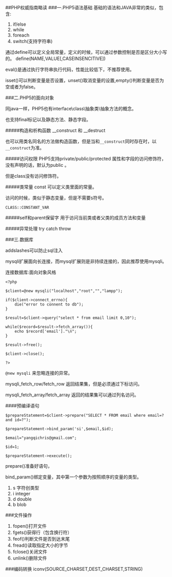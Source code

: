 ##PHP权威指南略读
###一.PHP5语法基础
基础的语法和JAVA非常的类似，包含:

1.	if/else
2.	while
3.	foreach
4.	switch(支持字符串)

通过define可以定义全局常量，定义的时候，可以通过参数控制是否是区分大小写的。
	define(NAME,VALUE[,CASEINSENCITIVE])

eval()是通过执行字符串执行代码，性能比较低下，不推荐使用。

isset()可以判断变量是否设置，unset()取消变量的设置,empty()判断变量是否为空或者为false。


###二.PHP5的面向对象

同java一样，PHP5也有interface\class\抽象类\抽象方法的概念。

也支持final标记以及静态方法、静态字段。

#####构造和析构函数
	__construct
	和
	__destruct
	
也可以用类名同名的方法做构造函数，但是当和`__construct`同时存在时，以`__construct`为准。

#####访问权限
PHP5支持private/public/protected 属性和字段的访问修饰符，没有声明的话，默认为public 。

但是class没有访问修饰符。


#####类常量
const 可以定义类里面的常量。

访问的时候，类似于静态变量，但是不需要`$`符号。

	CLASS::CONSTANT_VAR
	
	
#####self和parent保留字
用于访问当前类或者父类的成员方法和变量

#####异常处理
try catch throw 


###三.数据库

addslashes可以防止sql注入

mysqli扩展面向长连接，而mysql扩展则是非持续连接的，因此推荐使用mysqli。

连接数据库:面向对象风格

	<?php

	$client=@new mysqli("localhost","root","","lampp");
	
	if($client->connect_errno){
		die("error to connent to db");
	}
	
	$result=$client->query("select * from email limit 0,10");
	
	while($record=$result->fetch_array()){
		echo $record['email']."\n";
	}
	
	$result->free();
	
	$client->close();
	
	?>
	
`@new mysqli` 来忽略连接的异常。


mysqli_fetch_row/fetch_row 返回结果集，但是必须通过下标访问。

mysqli_fetch_array/fetch_array 返回的结果集可以通过列名访问。


####预编译语句

	$prepareStatement=$client->prepare("SELECT * FROM email where email=? and id=?");
	
	$prepareStatement->bind_param('si',$email,$id);
	
	$email="yangqichris@gmail.com";
	
	$id=1;
	
	$prepareStatement->execute();
	
prepare()准备好语句，

bind_param()绑定变量，其中第一个参数为按照顺序的变量的类型。

1.	s 字符创类型
2.	i integer
3.	d double
4.	b blob

###文件操作

1.	fopen()打开文件
2.	fgets()获得行（包含换行符）
3.	feof()判断文件是否到达末尾
4.	fread()读取指定大小的字节
5.	fclose()关闭文件
6.	unlink()删除文件


###编码转换
iconv(SOURCE_CHARSET,DEST_CHARSET,STRING)


